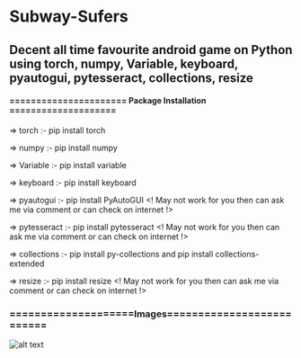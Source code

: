 # Subway-Sufers

## Decent all time favourite android game on Python using torch, numpy, Variable, keyboard, pyautogui, pytesseract, collections, resize 

#### ====================== Package Installation ====================

=> torch :- pip install torch             <!-- May not work for you then can ask me via comment or can check on internet -->

=> numpy :- pip install numpy

=> Variable :- pip install variable

=> keyboard :- pip install keyboard

=> pyautogui :- pip install PyAutoGUI     <! May not work for you then can ask me via comment or can check on internet !>

=> pytesseract :- pip install pytesseract <! May not work for you then can ask me via comment or can check on internet !>

=> collections :- pip install py-collections and pip install collections-extended

=> resize :- pip install resize           <! May not work for you then can ask me via comment or can check on internet !> 

### ====================Images==========================

![alt text]()
